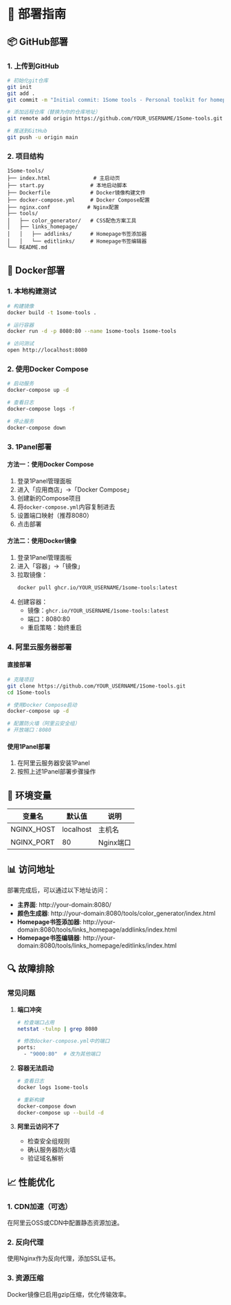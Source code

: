 # 🚀 部署指南

## 📦 GitHub部署

### 1. 上传到GitHub

```bash
# 初始化git仓库
git init
git add .
git commit -m "Initial commit: 1Some tools - Personal toolkit for homepage configuration"

# 添加远程仓库（替换为你的仓库地址）
git remote add origin https://github.com/YOUR_USERNAME/1Some-tools.git

# 推送到GitHub
git push -u origin main
```

### 2. 项目结构
```
1Some-tools/
├── index.html              # 主启动页
├── start.py               # 本地启动脚本
├── Dockerfile             # Docker镜像构建文件
├── docker-compose.yml     # Docker Compose配置
├── nginx.conf            # Nginx配置
├── tools/
│   ├── color_generator/   # CSS配色方案工具
│   ├── links_homepage/
│   │   ├── addlinks/      # Homepage书签添加器
│   │   └── editlinks/     # Homepage书签编辑器
└── README.md
```

## 🐳 Docker部署

### 1. 本地构建测试

```bash
# 构建镜像
docker build -t 1some-tools .

# 运行容器
docker run -d -p 8080:80 --name 1some-tools 1some-tools

# 访问测试
open http://localhost:8080
```

### 2. 使用Docker Compose

```bash
# 启动服务
docker-compose up -d

# 查看日志
docker-compose logs -f

# 停止服务
docker-compose down
```

### 3. 1Panel部署

#### 方法一：使用Docker Compose

1. 登录1Panel管理面板
2. 进入「应用商店」→「Docker Compose」
3. 创建新的Compose项目
4. 将`docker-compose.yml`内容复制进去
5. 设置端口映射（推荐8080）
6. 点击部署

#### 方法二：使用Docker镜像

1. 登录1Panel管理面板
2. 进入「容器」→「镜像」
3. 拉取镜像：
   ```bash
   docker pull ghcr.io/YOUR_USERNAME/1some-tools:latest
   ```
4. 创建容器：
   - 镜像：`ghcr.io/YOUR_USERNAME/1some-tools:latest`
   - 端口：8080:80
   - 重启策略：始终重启

### 4. 阿里云服务器部署

#### 直接部署

```bash
# 克隆项目
git clone https://github.com/YOUR_USERNAME/1Some-tools.git
cd 1Some-tools

# 使用Docker Compose启动
docker-compose up -d

# 配置防火墙（阿里云安全组）
# 开放端口：8080
```

#### 使用1Panel部署

1. 在阿里云服务器安装1Panel
2. 按照上述1Panel部署步骤操作

## 🔧 环境变量

| 变量名 | 默认值 | 说明 |
|--------|--------|------|
| NGINX_HOST | localhost | 主机名 |
| NGINX_PORT | 80 | Nginx端口 |

## 📊 访问地址

部署完成后，可以通过以下地址访问：

- **主界面**: http://your-domain:8080/
- **颜色生成器**: http://your-domain:8080/tools/color_generator/index.html
- **Homepage书签添加器**: http://your-domain:8080/tools/links_homepage/addlinks/index.html
- **Homepage书签编辑器**: http://your-domain:8080/tools/links_homepage/editlinks/index.html

## 🔍 故障排除

### 常见问题

1. **端口冲突**
   ```bash
   # 检查端口占用
   netstat -tulnp | grep 8080
   
   # 修改docker-compose.yml中的端口
   ports:
     - "9000:80"  # 改为其他端口
   ```

2. **容器无法启动**
   ```bash
   # 查看日志
   docker logs 1some-tools
   
   # 重新构建
   docker-compose down
   docker-compose up --build -d
   ```

3. **阿里云访问不了**
   - 检查安全组规则
   - 确认服务器防火墙
   - 验证域名解析

## 📈 性能优化

### 1. CDN加速（可选）
在阿里云OSS或CDN中配置静态资源加速。

### 2. 反向代理
使用Nginx作为反向代理，添加SSL证书。

### 3. 资源压缩
Docker镜像已启用gzip压缩，优化传输效率。